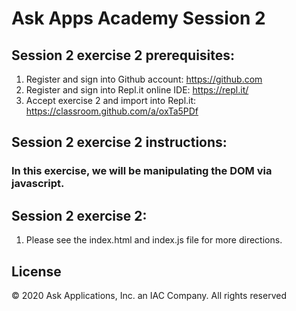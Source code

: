 # Ask Apps Academy Session 2

## Session 2 exercise 2 prerequisites:
1. Register and sign into Github account: https://github.com
1. Register and sign into Repl.it online IDE: https://repl.it/
1. Accept exercise 2 and import into Repl.it: https://classroom.github.com/a/oxTa5PDf

## Session 2 exercise 2 instructions:
### In this exercise, we will be manipulating the DOM via javascript.

## Session 2 exercise 2:
1. Please see the index.html and index.js file for more directions. 

## License 
© 2020 Ask Applications, Inc. an IAC Company. All rights reserved
